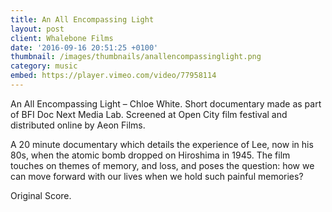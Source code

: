 ```yaml
---
title: An All Encompassing Light
layout: post
client: Whalebone Films
date: '2016-09-16 20:51:25 +0100'
thumbnail: /images/thumbnails/anallencompassinglight.png
category: music
embed: https://player.vimeo.com/video/77958114
---
```


An All Encompassing Light – Chloe White. Short documentary made as part of BFI Doc Next Media Lab. Screened at Open City film festival and distributed online by Aeon Films.

A 20 minute documentary which details the experience of Lee, now in his 80s, when the atomic bomb dropped on Hiroshima in 1945. The film touches on themes of memory, and loss, and poses the question: how we can move forward with our lives when we hold such painful memories?

Original Score.
